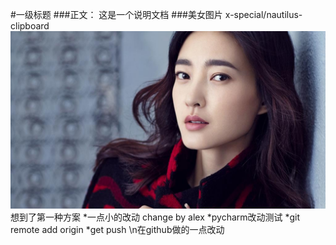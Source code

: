#一级标题
###正文：
   这是一个说明文档
###美女图片
x-special/nautilus-clipboard
![](./yun.jpg)
想到了第一种方案
*一点小的改动
change by alex
*pycharm改动测试
*git remote add origin 
*get push
\n在github做的一点改动
